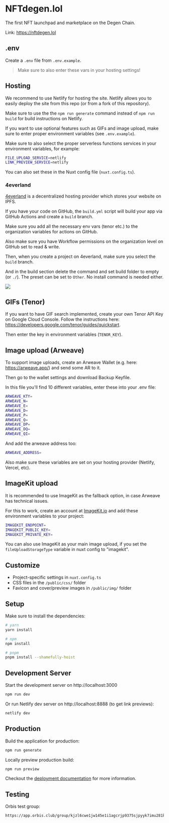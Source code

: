 # NFTdegen.lol

The first NFT launchpad and marketplace on the Degen Chain.

Link: https://nftdegen.lol

## .env

Create a `.env` file from `.env.example`.

> Make sure to also enter these vars in your hosting settings!

## Hosting

We recommend to use Netlify for hosting the site. Netlify allows you to easily deploy the site from this repo (or from a fork of this repository).

Make sure to use the the `npm run generate` command instead of `npm run build` for build instructions on Netlify.

If you want to use optional features such as GIFs and image upload, make sure to enter proper environment variables (see `.env.example`).

Make sure to also select the proper serverless functions services in your environment variables, for example:

```bash
FILE_UPLOAD_SERVICE=netlify
LINK_PREVIEW_SERVICE=netlify
```

You can also set these in the Nuxt config file (`nuxt.config.ts`).

### 4everland

[4everland](https://4everland.org/) is a decentralized hosting provider which stores your website on IPFS.

If you have your code on GitHub, the `build.yml` script will build your app via GitHub Actions and create a `build` branch.

Make sure you add all the necessary env vars (tenor etc.) to the organization variables for actions on GitHub.

Also make sure you have Workflow permissions on the organization level on GitHub set to read & write.

Then, when you create a project on 4everland, make sure you select the `build` branch. 

And in the build section delete the command and set build folder to empty (or `./`). The preset can be set to `Other`. No install command is needed either.

![](https://bafkreid6mzglrk5hklraua267sker6gqsfpy2ezmjj7yc2oqmx2arbynru.ipfs.w3s.link)

## GIFs (Tenor)

If you want to have GIF search implemented, create your own Tenor API Key on Google Cloud Console. Follow the instructions here: https://developers.google.com/tenor/guides/quickstart. 

Then enter the key in environment variables (`TENOR_KEY`).

## Image upload (Arweave)

To support image uploads, create an Arweave Wallet (e.g. here: https://arweave.app/) and send some AR to it.

Then go to the wallet settings and download Backup Keyfile.

In this file you'll find 10 different variables, enter these into your .env file:

```bash
ARWEAVE_KTY=
ARWEAVE_N=
ARWEAVE_E=
ARWEAVE_D=
ARWEAVE_P=
ARWEAVE_Q=
ARWEAVE_DP=
ARWEAVE_DQ=
ARWEAVE_QI=
```

And add the arweave address too:

```bash
ARWEAVE_ADDRESS=
```

Also make sure these variables are set on your hosting provider (Netlify, Vercel, etc).

## ImageKit upload

It is recommended to use ImageKit as the fallback option, in case Arweave has technical issues.

For this to work, create an account at [ImageKit.io](https://imagekit.io/) and add these environment variables to your project:

```bash
IMAGEKIT_ENDPOINT=
IMAGEKIT_PUBLIC_KEY=
IMAGEKIT_PRIVATE_KEY=
```

You can also use ImageKit as your main image upload, if you set the `fileUploadStorageType` variable in nuxt config to "imagekit".

## Customize

- Project-specific settings in `nuxt.config.ts`
- CSS files in the `/public/css/` folder
- Favicon and cover/preview images in `/public/img/` folder

## Setup

Make sure to install the dependencies:

```bash
# yarn
yarn install

# npm
npm install

# pnpm
pnpm install --shamefully-hoist
```

## Development Server

Start the development server on http://localhost:3000

```bash
npm run dev
```

Or run Netlify dev server on http://localhost:8888 (to get link previews):

```bash
netlify dev
```

## Production

Build the application for production:

```bash
npm run generate
```

Locally preview production build:

```bash
npm run preview
```

Checkout the [deployment documentation](https://v3.nuxtjs.org/guide/deploy/presets) for more information.

## Testing

Orbis test group:

```bash
https://app.orbis.club/group/kjzl6cwe1jw145e1i1agcrjp9375sjpyyk7imu281koehrpve0pr46lvr5e9xco
```
